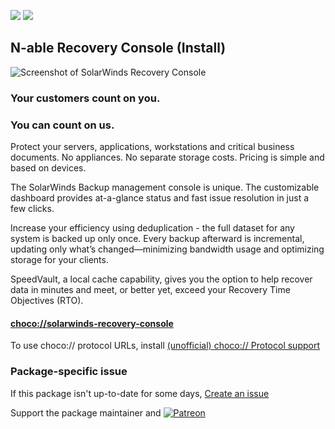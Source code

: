 [![](https://img.shields.io/chocolatey/v/solarwinds-recovery-console?color=green&label=solarwinds-recovery-console)](https://chocolatey.org/packages/solarwinds-recovery-console) [![](https://img.shields.io/chocolatey/dt/solarwinds-recovery-console)](https://chocolatey.org/packages/solarwinds-recovery-console)

## N-able Recovery Console (Install)
![Screenshot of SolarWinds Recovery Console](https://cdn.jsdelivr.net/gh/tunisiano187/Chocolatey-packages@4d4c2d70e723c4a532ddd8089f7258674e9dc73f/automatic/solarwinds-recovery-console/solarwinds-recovery-console_screenshot.png)	

### Your customers count on you.
### You can count on us. 

Protect your servers, applications, workstations and critical business documents. No appliances. No separate storage costs.  Pricing is simple and based on devices.

The SolarWinds Backup management console is unique. The customizable dashboard provides at-a-glance status and fast issue resolution in just a few clicks. 
 
Increase your efficiency using deduplication - the full dataset for any system is backed up only once. Every backup afterward is incremental, updating only what’s changed—minimizing bandwidth usage and optimizing storage for your clients. 

SpeedVault, a local cache capability, gives you the option to help recover data in minutes and meet, or better yet, exceed your Recovery Time Objectives (RTO). 

#### [choco://solarwinds-recovery-console](choco://solarwinds-recovery-console)
To use choco:// protocol URLs, install [(unofficial) choco:// Protocol support ](https://chocolatey.org/packages/choco-protocol-support)

### Package-specific issue
If this package isn't up-to-date for some days, [Create an issue](https://github.com/tunisiano187/Chocolatey-packages/issues/new/choose)

Support the package maintainer and [![Patreon](https://cdn.jsdelivr.net/gh/tunisiano187/Chocolatey-packages@d15c4e19c709e7148588d4523ffc6dd3cd3c7e5e/icons/patreon.png)](https://www.patreon.com/bePatron?u=39585820)
